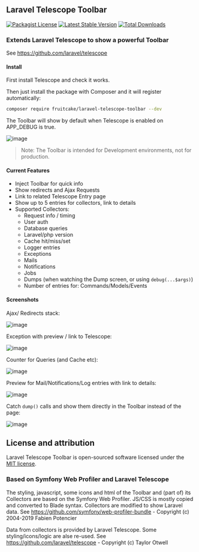 ## Laravel Telescope Toolbar
[![Packagist License](https://poser.pugx.org/fruitcake/laravel-telescope-toolbar/license.png)](http://choosealicense.com/licenses/mit/)
[![Latest Stable Version](https://poser.pugx.org/fruitcake/laravel-telescope-toolbar/version.png)](https://packagist.org/packages/fruitcake/laravel-telescope-toolbar)
[![Total Downloads](https://poser.pugx.org/fruitcake/laravel-telescope-toolbar/d/total.png)](https://packagist.org/packages/fruitcake/laravel-telescope-toolbar)

### Extends Laravel Telescope to show a powerful Toolbar
See https://github.com/laravel/telescope

#### Install

First install Telescope and check it works.

Then just install the package with Composer and it will register automatically:

```bash
composer require fruitcake/laravel-telescope-toolbar --dev
```

The Toolbar will show by default when Telescope is enabled on APP_DEBUG is true.

![image](https://user-images.githubusercontent.com/973269/62854273-24ac7b80-bcef-11e9-9b31-5525a845d4d3.png)

> Note: The Toolbar is intended for Development environments, not for production.

#### Current Features

 - Inject Toolbar for quick info
 - Show redirects and Ajax Requests
 - Link to related Telescope Entry page
 - Show up to 5 entries for collectors, link to details
 - Supported Collectors:
    * Request info / timing
    * User auth
    * Database queries
    * Laravel/php version
    * Cache hit/miss/set
    * Logger entries
    * Exceptions
    * Mails
    * Notifications
    * Jobs
    * Dumps (when watching the Dump screen, or using `debug(...$args)`)
    * Number of entries for: Commands/Models/Events
    
#### Screenshots

Ajax/ Redirects stack:

![image](https://user-images.githubusercontent.com/973269/62854008-5bce5d00-bcee-11e9-95f8-1a93cdd0a9f3.png)

Exception with preview / link to Telescope:

![image](https://user-images.githubusercontent.com/973269/62854018-67ba1f00-bcee-11e9-99f6-9b1b8132bb4e.png)

Counter for Queries (and Cache etc):

![image](https://user-images.githubusercontent.com/973269/62854021-6ab50f80-bcee-11e9-891e-494ed89a8e48.png)

Preview for Mail/Notifications/Log entries with link to details:

![image](https://user-images.githubusercontent.com/973269/62854027-6d176980-bcee-11e9-9020-c80705160a25.png)

Catch `dump()` calls and show them directly in the Toolbar instead of the page:

![image](https://user-images.githubusercontent.com/973269/62945077-4f293200-bdde-11e9-951d-4f19196395e5.png)

    
## License and attribution

Laravel Telescope Toolbar is open-sourced software licensed under the [MIT license](https://opensource.org/licenses/MIT).

### Based on Symfony Web Profiler and Laravel Telescope
The styling, javascript, some icons and html of the Toolbar and (part of) its Collectors are based on the Symfony Web Profiler.
JS/CSS is mostly copied and converted to Blade syntax. Collectors are modified to show Laravel data.
See https://github.com/symfony/web-profiler-bundle - Copyright (c) 2004-2019 Fabien Potencier

Data from collectors is provided by Laravel Telescope. Some styling/icons/logic are alse re-used.
See https://github.com/laravel/telescope - Copyright (c) Taylor Otwell
                                         

